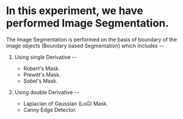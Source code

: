 # In this experiment, we have performed Image Segmentation.

The Image Segmentation is performed on the basis of boundary of the image objects (Boundary based Segmentation) which includes --

1.  Using single Derivative --
    * Robert's Mask.
    * Prewitt's Mask.
    * Sobel's Mask.

2.  Using double Derivative --
    * Laplacian of Gaussian (LoG) Mask.
    * Canny Edge Detector.
  
